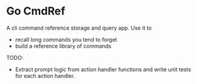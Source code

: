 # Go CmdRef

A cli command reference storage and query app. Use it to

- recall long commands you tend to forget
- build a reference library of commands

TODO:

- Extract prompt logic from action handler functions and write unit tests for each action handler.
